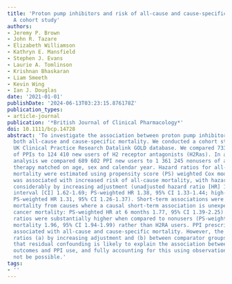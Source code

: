 ```yaml
---
title: 'Proton pump inhibitors and risk of all‐cause and cause‐specific mortality:
  A cohort study'
authors:
- Jeremy P. Brown
- John R. Tazare
- Elizabeth Williamson
- Kathryn E. Mansfield
- Stephen J. Evans
- Laurie A. Tomlinson
- Krishnan Bhaskaran
- Liam Smeeth
- Kevin Wing
- Ian J. Douglas
date: '2021-01-01'
publishDate: '2024-06-13T03:23:15.876178Z'
publication_types:
- article-journal
publication: '*British Journal of Clinical Pharmacology*'
doi: 10.1111/bcp.14728
abstract: 'To investigate the association between proton pump inhibitors (PPIs) and
  both all‐cause and cause‐specific mortality. We conducted a cohort study using the
  UK Clinical Practice Research Datalink GOLD database. We compared 733 885 new users
  of PPIs to 124 410 new users of H2 receptor antagonists (H2Ras). In a secondary
  analysis we compared 689 602 PPI new users to 1 361 245 nonusers of acid suppression
  therapy matched on age, sex and calendar year. Hazard ratios for all‐cause and cause‐specific
  mortality were estimated using propensity score (PS) weighted Cox models. PPI prescription
  was associated with increased risk of all‐cause mortality, with hazard ratios decreasing
  considerably by increasing adjustment (unadjusted hazard ratio [HR] 1.65, 95% confidence
  interval [CI] 1.62‐1.69; PS‐weighted HR 1.38, 95% CI 1.33‐1.44; high‐dimensional
  PS‐weighted HR 1.31, 95% CI 1.26‐1.37). Short‐term associations were observed with
  mortality from causes where a causal short‐term association is unexpected (eg, lung
  cancer mortality: PS‐weighted HR at 6 months 1.77, 95% CI 1.39‐2.25). Adjusted hazard
  ratios were substantially higher when compared to nonusers (PS‐weighted HR all‐cause
  mortality 1.96, 95% CI 1.94‐1.99) rather than H2RA users. PPI prescription was strongly
  associated with all‐cause and cause‐specific mortality. However, the change in hazard
  ratios (a) by increasing adjustment and (b) between comparator groups indicates
  that residual confounding is likely to explain the association between poor health
  outcomes and PPI use, and fully accounting for this using observational data may
  not be possible.'
tags:
- ''
---
```

